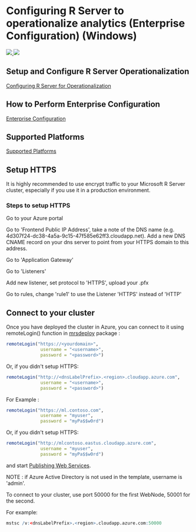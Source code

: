 # Configuring R Server to operationalize analytics (Enterprise Configuration) (Windows)

<a href="https://portal.azure.com/#create/Microsoft.Template/uri/https%3A%2F%2Fraw.githubusercontent.com%2FMicrosoft%2Fmicrosoft-r%2Fmaster%2Frserver-arm-templates%2Fenterprise-configuration%2Fwindows-sql-azure%2Fazuredeploy.json" target="_blank">
    <img src="http://azuredeploy.net/deploybutton.png" />
</a>
<a href="http://armviz.io/#/?load=https%3A%2F%2Fraw.githubusercontent.com%2FMicrosoft%2Fmicrosoft-r%2Fmaster%2Frserver-arm-templates%2Fenterprise-configuration%2Fwindows-sql-azure%2Fazuredeploy.json" target="_blank">
    <img src="http://armviz.io/visualizebutton.png"/>
</a>



## Setup and Configure R Server Operationalization 
[Configuring R Server for Operationalization](https://msdn.microsoft.com/en-us/microsoft-r/operationalize/configuration-initial)


## How to Perform Enterprise Configuration
[Enterprise Configuration](https://msdn.microsoft.com/en-us/microsoft-r/operationalize/configure-enterprise)


## Supported Platforms
[Supported Platforms](https://msdn.microsoft.com/en-us/microsoft-r/operationalize/configuration-initial?#supported-platforms) 


## Setup HTTPS
It is highly recommended to use encrypt traffic to your Microsoft R Server cluster, especially if you use it in a production environment.

### Steps to setup HTTPS
Go to your Azure portal

Go to 'Frontend Public IP Address', take a note of the DNS name (e.g. 4d307f24-dc38-4a5a-9c15-47f585e62ff3.cloudapp.net). Add a new DNS CNAME record on your dns server to point from your HTTPS domain to this address.

Go to 'Application Gateway'

Go to 'Listeners'

Add new listener, set protocol to 'HTTPS', upload your .pfx

Go to rules, change 'rule1' to use the Listener 'HTTPS' instead of 'HTTP'

## Connect to your cluster

Once you have deployed the cluster in Azure, you can connect to it using remoteLogin() function in [mrsdeploy](https://msdn.microsoft.com/en-us/microsoft-r/mrsdeploy/mrsdeploy) package : 


```R
remoteLogin("https://<yourdomain>",
             username = "<username>",
             password = "<password>")
```

Or, if you didn't setup HTTPS:

```R
remoteLogin("http://<dnsLabelPrefix>.<region>.cloudapp.azure.com",
             username = "<username>",
             password = "<password>")
```



For Example : 

```R
remoteLogin("https://ml.contoso.com",
             username = "myuser",
             password = "myPa$$w0rd")
```

Or, if you didn't setup HTTPS:

```R
remoteLogin("http://mlcontoso.eastus.cloudapp.azure.com",
             username = "myuser",
             password = "myPa$$w0rd")
```


and start [Publishing Web Services](https://msdn.microsoft.com/en-us/microsoft-r/operationalize/data-scientist-manage-services).

NOTE : if Azure Active Directory is not used in the template, username is 'admin'. 

To connect to your cluster, use port 50000 for the first WebNode, 50001 for the second.

For example:

```R
mstsc /v:<dnsLabelPrefix>.<region>.cloudapp.azure.com:50000
```
